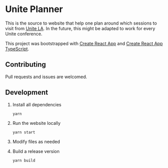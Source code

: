 # Unite Planner

This is the source to website that help one plan around which sessions to visit from [Unite LA](https://unite.unity.com/2018/los-angeles). In the future, this might be adapted to work for every Unite conference.

This project was bootstrapped with [Create React App](https://github.com/facebookincubator/create-react-app) and [Create React App TypeScript](https://github.com/wmonk/create-react-app-typescript).

## Contributing

Pull requests and issues are welcomed.

## Development

1. Install all dependencies

    ```shell
    yarn
    ```

2. Run the website locally

    ```shell
    yarn start
    ```

3. Modify files as needed

4. Build a release version

    ```shell
    yarn build
    ```
